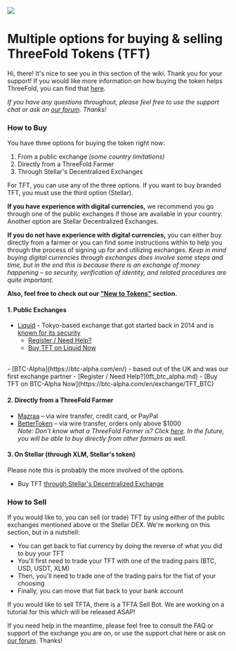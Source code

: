 ![](./img/tftexplo.png)

# Multiple options for buying & selling ThreeFold Tokens (TFT)

Hi, there! It's nice to see you in this section of the wiki. Thank you for your support! If you would like more information on how buying the token helps ThreeFold, you can find that [here](tdeoverview.md).

*If you have any questions throughout, please feel free to use the support chat or ask on [our forum](https://forum.threefold.io). Thanks!*

### How to Buy

You have three options for buying the token right now:

1. From a public exchange *(some country limitations)*
2. Directly from a ThreeFold Farmer
3. Through Stellar's Decentralized Exchanges

For TFT, you can use any of the three options. If you want to buy branded TFT, you must use the third option (Stellar).

**If you have experience with digital currencies,** we recommend you go through one of the public exchanges if those are available in your country. Another option are Stellar Decentralized Exchanges.

**If you do not have experience with digital currencies,** you can either buy directly from a farmer or you can find some instructions within to help you through the process of signing up for and utilizing exchanges. *Keep in mind buying digital currencies through exchanges does involve some steps and time, but in the end this is because there is an exchange of money happening – so security, verification of identity, and related procedures are quite important.*

**Also, feel free to check out our ["New to Tokens"](newtotokens.md) section.**

#### 1. Public Exchanges

- [Liquid](https://www.liquid.com/) -  Tokyo-based exchange that got started back in 2014 and is [known for its security](https://hackernoon.com/innovation-in-the-crypto-exchange-space-zf6vp348f)
    - [Register / Need Help?](tft_liquid.md)
    - [Buy TFT on Liquid Now](https://app.liquid.com/exchange/TFTBTC)
<br />
- [BTC-Alpha](https://btc-alpha.com/en/) - based out of the UK and was our first exchange partner 
    - [Register / Need Help?](tft_btc_alpha.md)
    - [Buy TFT on BTC-Alpha Now](https://btc-alpha.com/en/exchange/TFT_BTC)

#### 2. Directly from a ThreeFold Farmer
- [Mazraa](tft_mazraa.md) – via wire transfer, credit card, or PayPal
- [BetterToken](tft_bettertoken.md) – via wire transfer, orders only above $1000 <br />
    _Note: Don't know what a ThreeFold Farmer is? Click [here](what_is_a_farmer.md). In the future, you will be able to buy directly from other farmers as well._

#### 3. On Stellar (through XLM, Stellar's token)
Please note this is probably the more involved of the options.

- Buy TFT [through Stellar's Decentralized Exchange](stellardexprocess.md)

### How to Sell

If you would like to, you can sell (or trade) TFT by using either of the public exchanges mentioned above or the Stellar DEX. We're working on this section, but in a nutshell:

- You can get back to fiat currency by doing the reverse of what you did to buy your TFT
- You'll first need to trade your TFT with one of the trading pairs (BTC, USD, USDT, XLM)
- Then, you'll need to trade one of the trading pairs for the fiat of your choosing
- Finally, you can move that fiat back to your bank account

If you would like to sell TFTA, there is a TFTA Sell Bot. We are working on a tutorial for this which will be released ASAP!

If you need help in the meantime, please feel free to consult the FAQ or support of the exchange you are on, or use the support chat here or ask on [our forum](https://forum.threefold.io). Thanks!
